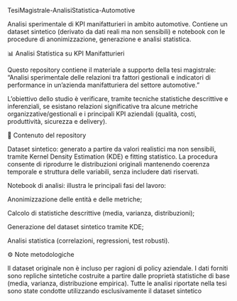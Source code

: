 TesiMagistrale-AnalisiStatistica-Automotive

Analisi sperimentale di KPI manifatturieri in ambito automotive.
Contiene un dataset sintetico (derivato da dati reali ma non sensibili) e notebook con le procedure di anonimizzazione, generazione e analisi statistica.

📊 Analisi Statistica su KPI Manifatturieri

Questo repository contiene il materiale a supporto della tesi magistrale:
“Analisi sperimentale delle relazioni tra fattori gestionali e indicatori di performance in un’azienda manifatturiera del settore automotive.”

L’obiettivo dello studio è verificare, tramite tecniche statistiche descrittive e inferenziali, se esistano relazioni significative tra alcune metriche organizzative/gestionali e i principali KPI aziendali (qualità, costi, produttività, sicurezza e delivery).

📂 Contenuto del repository

Dataset sintetico: generato a partire da valori realistici ma non sensibili, tramite Kernel Density Estimation (KDE) e fitting statistico.
La procedura consente di riprodurre le distribuzioni originali mantenendo coerenza temporale e struttura delle variabili, senza includere dati riservati.

Notebook di analisi: illustra le principali fasi del lavoro:

Anonimizzazione delle entità e delle metriche;

Calcolo di statistiche descrittive (media, varianza, distribuzioni);

Generazione del dataset sintetico tramite KDE;

Analisi statistica (correlazioni, regressioni, test robusti).

⚙️ Note metodologiche

Il dataset originale non è incluso per ragioni di policy aziendale.
I dati forniti sono repliche sintetiche costruite a partire dalle proprietà statistiche di base (media, varianza, distribuzione empirica).
Tutte le analisi riportate nella tesi sono state condotte utilizzando esclusivamente il dataset sintetico

